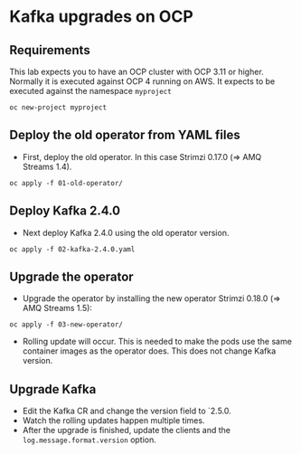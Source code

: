 # Kafka upgrades on OCP

## Requirements

This lab expects you to have an OCP cluster with OCP 3.11 or higher.
Normally it is executed against OCP 4 running on AWS.
It expects to be executed against the namespace `myproject`

```
oc new-project myproject
```

## Deploy the old operator from YAML files

* First, deploy the old operator. 
In this case Strimzi 0.17.0 (=> AMQ Streams 1.4).

```
oc apply -f 01-old-operator/
```

## Deploy Kafka 2.4.0

* Next deploy Kafka 2.4.0 using the old operator version.

```
oc apply -f 02-kafka-2.4.0.yaml
```

## Upgrade the operator

* Upgrade the operator by installing the new operator Strimzi 0.18.0 (=> AMQ Streams 1.5):

```
oc apply -f 03-new-operator/
```

* Rolling update will occur.
This is needed to make the pods use the same container images as the operator does.
This does not change Kafka version.

## Upgrade Kafka

* Edit the Kafka CR and change the version field to `2.5.0.
* Watch the rolling updates happen multiple times.
* After the upgrade is finished, update the clients and the `log.message.format.version` option.
